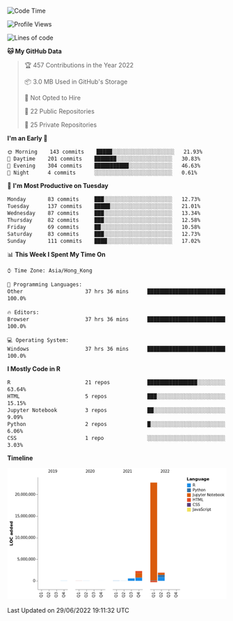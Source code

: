 

<!--**wt12318/wt12318** is a ✨ _special_ ✨ repository because its `README.md` (this file) appears on your GitHub profile.-->

<!--START_SECTION:waka-->
![Code Time](http://img.shields.io/badge/Code%20Time-400%20hrs%2025%20mins-blue)

![Profile Views](http://img.shields.io/badge/Profile%20Views-10-blue)

![Lines of code](https://img.shields.io/badge/From%20Hello%20World%20I%27ve%20Written-27%20Million%20lines%20of%20code-blue)

**🐱 My GitHub Data** 

> 🏆 457 Contributions in the Year 2022
 > 
> 📦 3.0 MB Used in GitHub's Storage 
 > 
> 🚫 Not Opted to Hire
 > 
> 📜 22 Public Repositories 
 > 
> 🔑 25 Private Repositories  
 > 
**I'm an Early 🐤** 

```text
🌞 Morning    143 commits    █████░░░░░░░░░░░░░░░░░░░░   21.93% 
🌆 Daytime    201 commits    ███████░░░░░░░░░░░░░░░░░░   30.83% 
🌃 Evening    304 commits    ███████████░░░░░░░░░░░░░░   46.63% 
🌙 Night      4 commits      ░░░░░░░░░░░░░░░░░░░░░░░░░   0.61%

```
📅 **I'm Most Productive on Tuesday** 

```text
Monday       83 commits     ███░░░░░░░░░░░░░░░░░░░░░░   12.73% 
Tuesday      137 commits    █████░░░░░░░░░░░░░░░░░░░░   21.01% 
Wednesday    87 commits     ███░░░░░░░░░░░░░░░░░░░░░░   13.34% 
Thursday     82 commits     ███░░░░░░░░░░░░░░░░░░░░░░   12.58% 
Friday       69 commits     ██░░░░░░░░░░░░░░░░░░░░░░░   10.58% 
Saturday     83 commits     ███░░░░░░░░░░░░░░░░░░░░░░   12.73% 
Sunday       111 commits    ████░░░░░░░░░░░░░░░░░░░░░   17.02%

```


📊 **This Week I Spent My Time On** 

```text
⌚︎ Time Zone: Asia/Hong_Kong

💬 Programming Languages: 
Other                    37 hrs 36 mins      █████████████████████████   100.0%

🔥 Editors: 
Browser                  37 hrs 36 mins      █████████████████████████   100.0%

💻 Operating System: 
Windows                  37 hrs 36 mins      █████████████████████████   100.0%

```

**I Mostly Code in R** 

```text
R                        21 repos            ████████████████░░░░░░░░░   63.64% 
HTML                     5 repos             ███░░░░░░░░░░░░░░░░░░░░░░   15.15% 
Jupyter Notebook         3 repos             ██░░░░░░░░░░░░░░░░░░░░░░░   9.09% 
Python                   2 repos             █░░░░░░░░░░░░░░░░░░░░░░░░   6.06% 
CSS                      1 repo              ░░░░░░░░░░░░░░░░░░░░░░░░░   3.03%

```


**Timeline**

![Chart not found](https://raw.githubusercontent.com/wt12318/wt12318/main/charts/bar_graph.png) 


 Last Updated on 29/06/2022 19:11:32 UTC
<!--END_SECTION:waka-->


